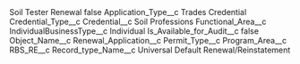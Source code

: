 <?xml version="1.0" encoding="UTF-8"?>
<CustomMetadata xmlns="http://soap.sforce.com/2006/04/metadata" xmlns:xsi="http://www.w3.org/2001/XMLSchema-instance" xmlns:xsd="http://www.w3.org/2001/XMLSchema">
    <label>Soil Tester Renewal</label>
    <protected>false</protected>
    <values>
        <field>Application_Type__c</field>
        <value xsi:type="xsd:string">Trades Credential</value>
    </values>
    <values>
        <field>Credential_Type__c</field>
        <value xsi:nil="true"/>
    </values>
    <values>
        <field>Credential__c</field>
        <value xsi:type="xsd:string">Soil Professions</value>
    </values>
    <values>
        <field>Functional_Area__c</field>
        <value xsi:nil="true"/>
    </values>
    <values>
        <field>IndividualBusinessType__c</field>
        <value xsi:type="xsd:string">Individual</value>
    </values>
    <values>
        <field>Is_Available_for_Audit__c</field>
        <value xsi:type="xsd:boolean">false</value>
    </values>
    <values>
        <field>Object_Name__c</field>
        <value xsi:type="xsd:string">Renewal_Application__c</value>
    </values>
    <values>
        <field>Permit_Type__c</field>
        <value xsi:nil="true"/>
    </values>
    <values>
        <field>Program_Area__c</field>
        <value xsi:nil="true"/>
    </values>
    <values>
        <field>RBS_RE__c</field>
        <value xsi:nil="true"/>
    </values>
    <values>
        <field>Record_type_Name__c</field>
        <value xsi:type="xsd:string">Universal Default Renewal/Reinstatement</value>
    </values>
</CustomMetadata>
